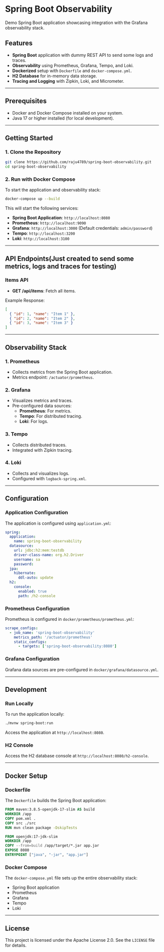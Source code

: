 # Spring Boot Observability

Demo Spring Boot application showcasing integration with the Grafana observability stack.

## Features
- **Spring Boot** application with dummy REST API to send some logs and traces.
- **Observability** using Prometheus, Grafana, Tempo, and Loki.
- **Dockerized** setup with `Dockerfile` and `docker-compose.yml`.
- **H2 Database** for in-memory data storage.
- **Tracing and Logging** with Zipkin, Loki, and Micrometer.

---

## Prerequisites
- Docker and Docker Compose installed on your system.
- Java 17 or higher installed (for local development).

---

## Getting Started

### 1. Clone the Repository
```bash
git clone https://github.com/raju4789/spring-boot-observability.git
cd spring-boot-observability
```

### 2. Run with Docker Compose
To start the application and observability stack:
```bash
docker-compose up --build
```

This will start the following services:
- **Spring Boot Application**: `http://localhost:8080`
- **Prometheus**: `http://localhost:9090`
- **Grafana**: `http://localhost:3000` (Default credentials: `admin/password`)
- **Tempo**: `http://localhost:3200`
- **Loki**: `http://localhost:3100`

---

## API Endpoints(Just created to send some metrics, logs and traces for testing)
### Items API
- **GET /api/items**: Fetch all items.

Example Response:
```json
[
  { "id": 1, "name": "Item 1" },
  { "id": 2, "name": "Item 2" },
  { "id": 3, "name": "Item 3" }
]
```

---

## Observability Stack

### 1. **Prometheus**
- Collects metrics from the Spring Boot application.
- Metrics endpoint: `/actuator/prometheus`.

### 2. **Grafana**
- Visualizes metrics and traces.
- Pre-configured data sources:
  - **Prometheus**: For metrics.
  - **Tempo**: For distributed tracing.
  - **Loki**: For logs.

### 3. **Tempo**
- Collects distributed traces.
- Integrated with Zipkin tracing.

### 4. **Loki**
- Collects and visualizes logs.
- Configured with `logback-spring.xml`.

---

## Configuration

### Application Configuration
The application is configured using `application.yml`:
```yaml
spring:
  application:
    name: spring-boot-observability
  datasource:
    url: jdbc:h2:mem:testdb
    driver-class-name: org.h2.Driver
    username: sa
    password:
  jpa:
    hibernate:
      ddl-auto: update
  h2:
    console:
      enabled: true
      path: /h2-console
```

### Prometheus Configuration
Prometheus is configured in `docker/prometheus/prometheus.yml`:
```yaml
scrape_configs:
  - job_name: 'spring-boot-observability'
    metrics_path: '/actuator/prometheus'
    static_configs:
      - targets: ['spring-boot-observability:8080']
```

### Grafana Configuration
Grafana data sources are pre-configured in `docker/grafana/datasource.yml`.

---

## Development

### Run Locally
To run the application locally:
```bash
./mvnw spring-boot:run
```

Access the application at `http://localhost:8080`.

### H2 Console
Access the H2 database console at `http://localhost:8080/h2-console`.

---

## Docker Setup

### Dockerfile
The `Dockerfile` builds the Spring Boot application:
```dockerfile
FROM maven:3.8.5-openjdk-17-slim AS build
WORKDIR /app
COPY pom.xml .
COPY src ./src
RUN mvn clean package -DskipTests

FROM openjdk:17-jdk-slim
WORKDIR /app
COPY --from=build /app/target/*.jar app.jar
EXPOSE 8080
ENTRYPOINT ["java", "-jar", "app.jar"]
```

### Docker Compose
The `docker-compose.yml` file sets up the entire observability stack:
- Spring Boot application
- Prometheus
- Grafana
- Tempo
- Loki

---

## License
This project is licensed under the Apache License 2.0. See the `LICENSE` file for details.
